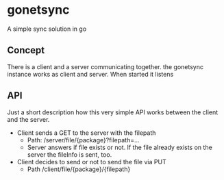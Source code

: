 # gonetsync
A simple sync solution in go


## Concept

There is a client and a server communicating together. the gonetsync instance works as client and server. When started it listens

## API

Just a short description how this very simple API works between the client and the server.

* Client sends a GET to the server with the filepath
  * Path: /server/file/{package}?filepath=...
  * Server answers if file exists or not. If the file already exists on the server the fileInfo is sent, too.
* Client decides to send or not to send the file via PUT
  * Path /client/file/{package}/{filepath}
